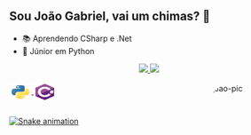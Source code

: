 ## Sou João Gabriel, vai um chimas? 🧉

 - 📚 Aprendendo CSharp e .Net
 - 🐍 Júnior em Python

<div align="center">
  <a href="https://github.com/Jaogmar">
  <img height="180em" src="https://github-readme-stats.vercel.app/api?username=Jaogmar&show_icons=true&theme=dracula&include_all_commits=true&count_private=true"/>
  <img height="170em" src="https://github-readme-stats.vercel.app/api/top-langs/?username=Jaogmar&layout=compact&count_private=true&langs_count=7&theme=dracula"/>
</div>
<div style="display: inline_block"><br>
  <img align="center" alt="Jao-Python" height="30" width="40" src="https://raw.githubusercontent.com/devicons/devicon/master/icons/python/python-original.svg">
  <img align="center" alt="Jao-Csharp" height="30" width="40" src="https://raw.githubusercontent.com/devicons/devicon/master/icons/csharp/csharp-original.svg">
  <img align="right" alt="Jao-pic" height="150" width="150" style="border-radius:50px;" 
src="https://cdn.discordapp.com/attachments/855920734643552277/892599431260688444/unknown.png" src="https://github.com/Jaogmar">
</div>
  
  ##
 
![Snake animation](https://github.com/Jaogmar/Jaogmar/blob/output/github-contribution-grid-snake.svg)
